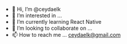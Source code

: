 - 👋 Hi, I’m @ceydaelk
- 👀 I’m interested in ...
- 🌱 I’m currently learning React Native
- 💞️ I’m looking to collaborate on ...
- 📫 How to reach me ... ceydaelk@gmail.com 


<!---
ceydaelk/ceydaelk is a ✨ special ✨ repository because its `README.md` (this file) appears on your GitHub profile.
You can click the Preview link to take a look at your changes.
--->
